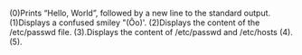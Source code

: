 (0)Prints “Hello, World”, followed by a new line to the standard output. (1)Displays a confused smiley "(Ôo)'. (2)Displays the content of the /etc/passwd file. (3).Displays the content of /etc/passwd and /etc/hosts (4). (5). 
